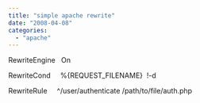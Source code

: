 ```yaml
---
title: "simple apache rewrite"
date: "2008-04-08"
categories: 
  - "apache"
---
```


RewriteEngine   On

RewriteCond     %{REQUEST\_FILENAME}  !-d

RewriteRule     ^/user/authenticate /path/to/file/auth.php
